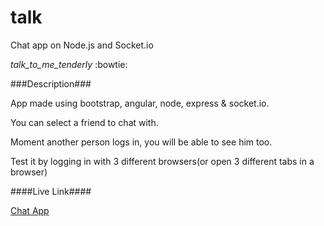 # talk
Chat app on Node.js and Socket.io

*talk_to_me_tenderly* :bowtie:

###Description###

App made using bootstrap, angular, node, express & socket.io.

You can select a friend to chat with.

Moment another person logs in, you will be able to see him too.

Test it by logging in with 3 different browsers(or open 3 different tabs in a browser)

####Live Link####

[Chat App](https://stark-scrubland-3047.herokuapp.com/)


